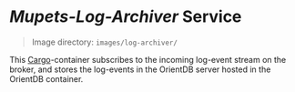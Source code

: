 # _Mupets-Log-Archiver_ Service

> Image directory: `images/log-archiver/`

This [Cargo][]-container subscribes to the incoming log-event stream on the broker, and stores the log-events in the OrientDB server hosted in the OrientDB container.


[Cargo]: ../../docs/dev/cargo-containers.md
